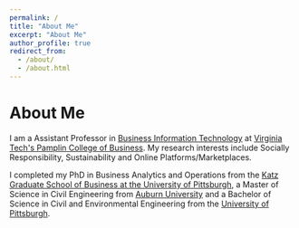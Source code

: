 ```yaml
---
permalink: /
title: "About Me"
excerpt: "About Me"
author_profile: true
redirect_from: 
  - /about/
  - /about.html
---
```

# **About Me**

I am a Assistant Professor in [Business Information Technology](https://bit.vt.edu/) at [Virginia Tech's Pamplin College of Business](https://pamplin.vt.edu/). My research interests include Socially Responsibility, Sustainability and Online Platforms/Marketplaces. 

I completed my PhD in Business Analytics and Operations from the [Katz Graduate School of Business at the University of Pittsburgh](https://business.pitt.edu/), a Master of Science in Civil Engineering from [Auburn University](https://www.eng.auburn.edu/) and a Bachelor of Science in Civil and Environmental Engineering from the [University of Pittsburgh](https://www.engineering.pitt.edu/).
